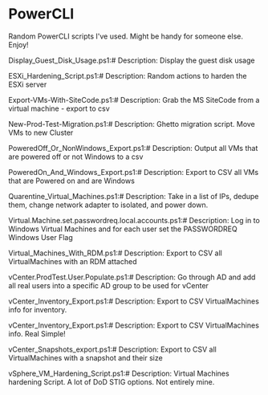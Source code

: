 PowerCLI
========

Random PowerCLI scripts I've used. Might be handy for someone else. Enjoy!


Display_Guest_Disk_Usage.ps1:# Description: Display the guest disk usage

ESXi_Hardening_Script.ps1:# Description: Random actions to harden the ESXi server

Export-VMs-With-SiteCode.ps1:# Description: Grab the MS SiteCode from a virtual machine - export to csv

New-Prod-Test-Migration.ps1:# Description: Ghetto migration script. Move VMs to new Cluster

PoweredOff_Or_NonWindows_Export.ps1:# Description: Output all VMs that are powered off or not Windows to a csv

PoweredOn_And_Windows_Export.ps1:# Description: Export to CSV all VMs that are Powered on and are Windows

Quarentine_Virtual_Machines.ps1:# Description: Take in a list of IPs, dedupe them, change network adapter to isolated, and power down.

Virtual.Machine.set.passwordreq.local.accounts.ps1:# Description: Log in to Windows Virtual Machines and for each user set the PASSWORDREQ Windows User Flag

Virtual_Machines_With_RDM.ps1:# Description: Export to CSV all VirtualMachines with an RDM attached

vCenter.ProdTest.User.Populate.ps1:# Description: Go through AD and add all real users into a specific AD group to be used for vCenter

vCenter_Inventory_Export.ps1:# Description: Export to CSV VirtualMachines info for inventory.

vCenter_Inventory_Export.ps1:# Description: Export to CSV VirtualMachines info. Real Simple!

vCenter_Snapshots_export.ps1:# Description: Export to CSV all VirtualMachines with a snapshot and their size

vSphere_VM_Hardening_Script.ps1:# Description: Virtual Machines hardening Script. A lot of DoD STIG options. Not entirely mine. 
